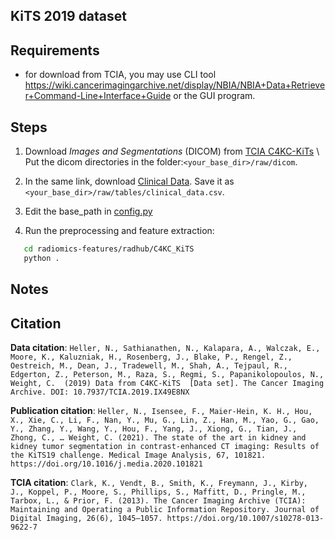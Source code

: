 ## KiTS 2019 dataset

## Requirements

- for download from TCIA, you may use CLI tool https://wiki.cancerimagingarchive.net/display/NBIA/NBIA+Data+Retriever+Command-Line+Interface+Guide or the GUI program.

## Steps

1. Download _Images and Segmentations_ (DICOM) from [TCIA C4KC-KiTs](https://wiki.cancerimagingarchive.net/pages/viewpage.action?pageId=61081171) \\
   Put the dicom directories in the folder:`<your_base_dir>/raw/dicom`.

2. In the same link, download [Clinical Data](https://wiki.cancerimagingarchive.net/download/attachments/61081171/C4KC%20KiTS_Clinical%20Data_Version%201.csv?api=v2). Save it as `<your_base_dir>/raw/tables/clinical_data.csv`.

4. Edit the base_path in [config.py](config.py)

5. Run the preprocessing and feature extraction:

```bash
   cd radiomics-features/radhub/C4KC_KiTS
   python .
```

## Notes

## Citation

**Data citation**:
`Heller, N., Sathianathen, N., Kalapara, A., Walczak, E., Moore, K., Kaluzniak, H., Rosenberg, J., Blake, P., Rengel, Z., Oestreich, M., Dean, J., Tradewell, M., Shah, A., Tejpaul, R., Edgerton, Z., Peterson, M., Raza, S., Regmi, S., Papanikolopoulos, N., Weight, C.  (2019) Data from C4KC-KiTS  [Data set]. The Cancer Imaging Archive. DOI: 10.7937/TCIA.2019.IX49E8NX`

**Publication citation**:
`Heller, N., Isensee, F., Maier-Hein, K. H., Hou, X., Xie, C., Li, F., Nan, Y., Mu, G., Lin, Z., Han, M., Yao, G., Gao, Y., Zhang, Y., Wang, Y., Hou, F., Yang, J., Xiong, G., Tian, J., Zhong, C., … Weight, C. (2021). The state of the art in kidney and kidney tumor segmentation in contrast-enhanced CT imaging: Results of the KiTS19 challenge. Medical Image Analysis, 67, 101821. https://doi.org/10.1016/j.media.2020.101821`

**TCIA citation**:
`Clark, K., Vendt, B., Smith, K., Freymann, J., Kirby, J., Koppel, P., Moore, S., Phillips, S., Maffitt, D., Pringle, M., Tarbox, L., & Prior, F. (2013). The Cancer Imaging Archive (TCIA): Maintaining and Operating a Public Information Repository. Journal of Digital Imaging, 26(6), 1045–1057. https://doi.org/10.1007/s10278-013-9622-7`
